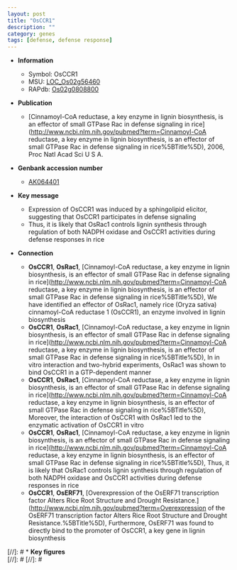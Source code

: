 ```yaml
---
layout: post
title: "OsCCR1"
description: ""
category: genes
tags: [defense, defense response]
---
```


* **Information**  
    + Symbol: OsCCR1  
    + MSU: [LOC_Os02g56460](http://rice.plantbiology.msu.edu/cgi-bin/ORF_infopage.cgi?orf=LOC_Os02g56460)  
    + RAPdb: [Os02g0808800](http://rapdb.dna.affrc.go.jp/viewer/gbrowse_details/irgsp1?name=Os02g0808800)  

* **Publication**  
    + [Cinnamoyl-CoA reductase, a key enzyme in lignin biosynthesis, is an effector of small GTPase Rac in defense signaling in rice](http://www.ncbi.nlm.nih.gov/pubmed?term=Cinnamoyl-CoA reductase, a key enzyme in lignin biosynthesis, is an effector of small GTPase Rac in defense signaling in rice%5BTitle%5D), 2006, Proc Natl Acad Sci U S A.

* **Genbank accession number**  
    + [AK064401](http://www.ncbi.nlm.nih.gov/nuccore/AK064401)

* **Key message**  
    + Expression of OsCCR1 was induced by a sphingolipid elicitor, suggesting that OsCCR1 participates in defense signaling
    + Thus, it is likely that OsRac1 controls lignin synthesis through regulation of both NADPH oxidase and OsCCR1 activities during defense responses in rice

* **Connection**  
    + __OsCCR1__, __OsRac1__, [Cinnamoyl-CoA reductase, a key enzyme in lignin biosynthesis, is an effector of small GTPase Rac in defense signaling in rice](http://www.ncbi.nlm.nih.gov/pubmed?term=Cinnamoyl-CoA reductase, a key enzyme in lignin biosynthesis, is an effector of small GTPase Rac in defense signaling in rice%5BTitle%5D), We have identified an effector of OsRac1, namely rice (Oryza sativa) cinnamoyl-CoA reductase 1 (OsCCR1), an enzyme involved in lignin biosynthesis
    + __OsCCR1__, __OsRac1__, [Cinnamoyl-CoA reductase, a key enzyme in lignin biosynthesis, is an effector of small GTPase Rac in defense signaling in rice](http://www.ncbi.nlm.nih.gov/pubmed?term=Cinnamoyl-CoA reductase, a key enzyme in lignin biosynthesis, is an effector of small GTPase Rac in defense signaling in rice%5BTitle%5D), In in vitro interaction and two-hybrid experiments, OsRac1 was shown to bind OsCCR1 in a GTP-dependent manner
    + __OsCCR1__, __OsRac1__, [Cinnamoyl-CoA reductase, a key enzyme in lignin biosynthesis, is an effector of small GTPase Rac in defense signaling in rice](http://www.ncbi.nlm.nih.gov/pubmed?term=Cinnamoyl-CoA reductase, a key enzyme in lignin biosynthesis, is an effector of small GTPase Rac in defense signaling in rice%5BTitle%5D), Moreover, the interaction of OsCCR1 with OsRac1 led to the enzymatic activation of OsCCR1 in vitro
    + __OsCCR1__, __OsRac1__, [Cinnamoyl-CoA reductase, a key enzyme in lignin biosynthesis, is an effector of small GTPase Rac in defense signaling in rice](http://www.ncbi.nlm.nih.gov/pubmed?term=Cinnamoyl-CoA reductase, a key enzyme in lignin biosynthesis, is an effector of small GTPase Rac in defense signaling in rice%5BTitle%5D), Thus, it is likely that OsRac1 controls lignin synthesis through regulation of both NADPH oxidase and OsCCR1 activities during defense responses in rice
    + __OsCCR1__, __OsERF71__, [Overexpression of the OsERF71 transcription factor Alters Rice Root Structure and Drought Resistance.](http://www.ncbi.nlm.nih.gov/pubmed?term=Overexpression of the OsERF71 transcription factor Alters Rice Root Structure and Drought Resistance.%5BTitle%5D), Furthermore, OsERF71 was found to directly bind to the promoter of OsCCR1, a key gene in lignin biosynthesis

[//]: # * **Key figures**  
[//]: # 
[//]: # 
